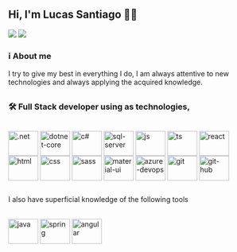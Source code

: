 ## Hi, I'm Lucas Santiago 👋😄
<div> 
    <a href = "mailto:lcscostasantiago@gmail.com"><img src="https://img.shields.io/badge/-Gmail-%23333?style=for-the-badge&logo=gmail&logoColor=white" target="_blank"></a>
    <a href="https://www.linkedin.com/in/lucascostasantiago/" target="_blank"><img src="https://img.shields.io/badge/-LinkedIn-%230077B5?style=for-the-badge&logo=linkedin&logoColor=white" target="_blank"></a> 
</div>

### ℹ️ About me
I try to give my best in everything I do, I am always attentive to new technologies and always applying the acquired knowledge.

##
### 🛠 Full Stack developer using as technologies,

<div style="display: inline_block"><br>
    <img align="center" alt=".net" height="50" width="60" src="https://cdn.jsdelivr.net/gh/devicons/devicon/icons/dot-net/dot-net-original-wordmark.svg" />
    <img align="center" alt="dotnet-core" height="50" width="60" src="https://cdn.jsdelivr.net/gh/devicons/devicon/icons/dotnetcore/dotnetcore-original.svg" /> 
    <img align="center" alt="c#" height="50" width="60" src="https://cdn.jsdelivr.net/gh/devicons/devicon/icons/csharp/csharp-original.svg" />
    <img align="center" alt="sql-server" height="50" width="60" src="https://cdn.jsdelivr.net/gh/devicons/devicon/icons/microsoftsqlserver/microsoftsqlserver-plain-wordmark.svg" />
    <img align="center" alt="js" height="50" width="60" src="https://cdn.jsdelivr.net/gh/devicons/devicon/icons/javascript/javascript-plain.svg" />
    <img align="center" alt="ts" height="50" width="60" src="https://cdn.jsdelivr.net/gh/devicons/devicon/icons/typescript/typescript-original.svg" />
    <img align="center" alt="react" height="50" width="60" src="https://cdn.jsdelivr.net/gh/devicons/devicon/icons/react/react-original-wordmark.svg" />
    <img align="center" alt="html" height="50" width="60" src="https://cdn.jsdelivr.net/gh/devicons/devicon/icons/html5/html5-original.svg" />
    <img align="center" alt="css" height="50" width="60" src="https://cdn.jsdelivr.net/gh/devicons/devicon/icons/css3/css3-original.svg" />  
    <img align="center" alt="sass" height="50" width="60" src="https://cdn.jsdelivr.net/gh/devicons/devicon/icons/sass/sass-original.svg" />
    <img align="center" alt="material-ui" height="50" width="60" src="https://cdn.jsdelivr.net/gh/devicons/devicon/icons/materialui/materialui-original.svg" />
    <img align="center" alt="azure-devops" height="50" width="60" src="https://cdn.jsdelivr.net/gh/devicons/devicon/icons/azure/azure-original.svg" />
    <img align="center" alt="git" height="50" width="60" src="https://cdn.jsdelivr.net/gh/devicons/devicon/icons/git/git-original.svg" />
    <img align="center" alt="git-hub" height="50" width="60" src="https://cdn.jsdelivr.net/gh/devicons/devicon/icons/github/github-original.svg" />
</div>

##
I also have superficial knowledge of the following tools

<div style="display: inline_block"><br>
    <img align="center" alt="java" height="50" width="60" src="https://cdn.jsdelivr.net/gh/devicons/devicon/icons/java/java-original.svg" />
    <img align="center" alt="spring" height="50" width="60" src="https://cdn.jsdelivr.net/gh/devicons/devicon/icons/spring/spring-original.svg" />
    <img align="center" alt="angular" height="50" width="60" src="https://cdn.jsdelivr.net/gh/devicons/devicon/icons/angularjs/angularjs-original.svg" />
</div>
